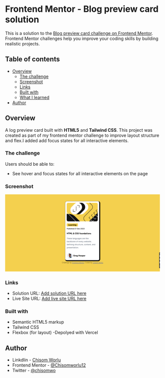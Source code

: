 # Frontend Mentor - Blog preview card solution

This is a solution to the [Blog preview card challenge on Frontend Mentor](https://www.frontendmentor.io/challenges/blog-preview-card-ckPaj01IcS). Frontend Mentor challenges help you improve your coding skills by building realistic projects. 

## Table of contents

- [Overview](#overview)
  - [The challenge](#the-challenge)
  - [Screenshot](#screenshot)
  - [Links](#links)
  - [Built with](#built-with)
  - [What I learned](#what-i-learned)
- [Author](#author)


## Overview
A log preview card built with **HTML5** and **Tailwind CSS**. This project was created as part of my frontend mentor challenge to improve layout structure and flex.I added add focus states for all interactive elements.

### The challenge

Users should be able to:

- See hover and focus states for all interactive elements on the page

### Screenshot

![screenshot](./screenshot/screenshot.png)





### Links

- Solution URL: [Add solution URL here](https://your-solution-url.com)
- Live Site URL: [Add live site URL here](https://your-live-site-url.com)
### Built with

- Semantic HTML5 markup
- Tailwind CSS
- Flexbox (for layout)
-Depolyed with  Vercel


## Author

- Linkdlin - [Chisom Worlu](https://www.linkedin.com/in/chisomworlu)
- Frontend Mentor - [@Chisomworlu12](https://www.frontendmentor.io/profile/Chisomworlu12)
- Twitter - [@chisomwo](https://www.twitter.com/chisomwo)

